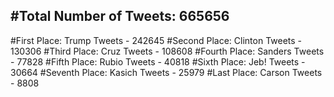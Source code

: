 #Total Number of Tweets: 665656 
---
#First Place: Trump Tweets - 242645
#Second Place: Clinton Tweets - 130306
#Third Place: Cruz Tweets - 108608
#Fourth Place: Sanders Tweets - 77828
#Fifth Place: Rubio Tweets - 40818
#Sixth Place: Jeb! Tweets - 30664
#Seventh Place: Kasich Tweets - 25979
#Last Place: Carson Tweets - 8808
